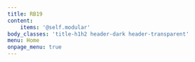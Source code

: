```yaml
---
title: RB19
content:
    items: '@self.modular'
body_classes: 'title-h1h2 header-dark header-transparent'
menu: Home
onpage_menu: true
---
```


